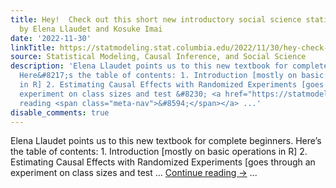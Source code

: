 ```yaml
---
title: Hey!  Check out this short new introductory social science statistics textbook
  by Elena Llaudet and Kosuke Imai
date: '2022-11-30'
linkTitle: https://statmodeling.stat.columbia.edu/2022/11/30/hey-check-out-this-short-new-introductory-social-science-statistics-textbook-by-elena-llaudet-and-kosuke-imai/
source: Statistical Modeling, Causal Inference, and Social Science
description: 'Elena Llaudet points us to this new textbook for complete beginners.
  Here&#8217;s the table of contents: 1. Introduction [mostly on basic operations
  in R] 2. Estimating Causal Effects with Randomized Experiments [goes through an
  experiment on class sizes and test &#8230; <a href="https://statmodeling.stat.columbia.edu/2022/11/30/hey-check-out-this-short-new-introductory-social-science-statistics-textbook-by-elena-llaudet-and-kosuke-imai/">Continue
  reading <span class="meta-nav">&#8594;</span></a> ...'
disable_comments: true
---
```

Elena Llaudet points us to this new textbook for complete beginners. Here&#8217;s the table of contents: 1. Introduction [mostly on basic operations in R] 2. Estimating Causal Effects with Randomized Experiments [goes through an experiment on class sizes and test &#8230; <a href="https://statmodeling.stat.columbia.edu/2022/11/30/hey-check-out-this-short-new-introductory-social-science-statistics-textbook-by-elena-llaudet-and-kosuke-imai/">Continue reading <span class="meta-nav">&#8594;</span></a> ...